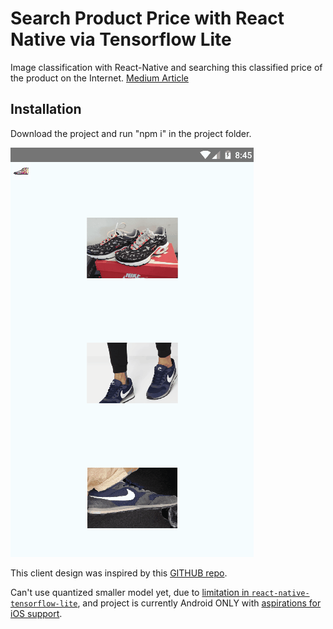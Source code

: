 # Search Product Price with React Native via Tensorflow Lite 

Image classification with React-Native and searching this classified price of the product on the Internet.
[Medium Article](https://github.com/rifatcakir/React_Native_Image_Classification_with_Tensorflow/blob/master/README.md)

## Installation
Download the project and run "npm i" in the project folder.


![TF Demo](_art/RN_tensor_flow_lite.gif)

This client design was inspired by this [GITHUB repo](https://github.com/GantMan/RN_TF_Lite/tree/master/android).

Can't use quantized smaller model yet, due to [limitation in `react-native-tensorflow-lite`](https://github.com/jazzystring1/react-native-tensorflow-lite/issues/3), and project is currently Android ONLY with [aspirations for iOS support](https://github.com/jazzystring1/react-native-tensorflow-lite/issues/2).
